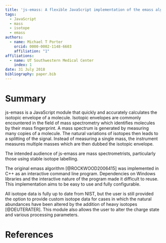 ```yaml
---
title: 'js-emass: A flexible JavaScript implementation of the emass algorithm'
tags:
  - JavaScript
  - mass
  - isotope
  - emass
authors:
  - name: Michael T Porter
    orcid: 0000-0002-1148-6603
    affiliation: "1"
affiliations:
  - name: UT Southwestern Medical Center
    index: 1
date: 31 July 2018
bibliography: paper.bib
---
```


# Summary
js-emass is a JavaScript module that quickly and accurately calculates the isotopic envelope of a molecule. Isotopic envelopes are commonly encountered in the field of mass spectrometry which identifies molecules by their mass fingerprint. A mass spectrum is generated by measuring many copies of a molecule. The natural variations of isotopes then leads to a splitting of the signal. Instead of measuring a single mass, the instrument measures multiple masses which are then dubbed the isotopic envelope.

The intended audience of js-emass are mass spectrometrists, particularly those using stable isotope labelling.

The original emass algorithm [@ROCKWOOD2006415] was implemented in C++ as an interactive command line program. Dependencies on Windows libraries and the interactive nature of the program made it difficult to reuse. This implementation aims to be easy to use and fully configurable.

All isotope data is fully up to date from NIST, but the user is still provided the option to provide custom isotope data for cases in which the natural abundances have been altered by the addition of heavy isotopes [@DEUTERATER]. This module also allows the user to alter the charge state and various processing parameters.

# References